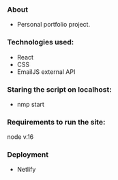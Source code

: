### About 
- Personal portfolio project.

### Technologies used:
- React
- CSS
- EmailJS external API

### Staring the script on localhost:
- nmp start

### Requirements to run the site: 
node v.16


### Deployment
- Netlify 
